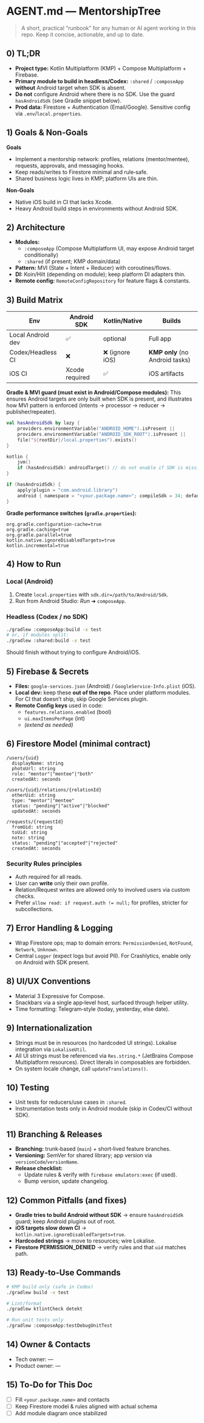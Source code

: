 # AGENT.md — MentorshipTree

> A short, practical “runbook” for any human or AI agent working in this repo.
> Keep it concise, actionable, and up to date.

## 0) TL;DR
- **Project type:** Kotlin Multiplatform (KMP) + Compose Multiplatform + Firebase.
- **Primary module to build in headless/Codex:** `:shared` / `:composeApp` **without** Android target when SDK is absent.
- **Do not** configure Android where there is no SDK. Use the guard `hasAndroidSdk` (see Gradle snippet below).
- **Prod data:** Firestore + Authentication (Email/Google). Sensitive config via `.env`/`local.properties`.

## 1) Goals & Non‑Goals
**Goals**
- Implement a mentorship network: profiles, relations (mentor/mentee), requests, approvals, and messaging hooks.
- Keep reads/writes to Firestore minimal and rule‑safe.
- Shared business logic lives in KMP; platform UIs are thin.

**Non‑Goals**
- Native iOS build in CI that lacks Xcode.
- Heavy Android build steps in environments without Android SDK.

## 2) Architecture
- **Modules:**
  - `:composeApp` (Compose Multiplatform UI, may expose Android target conditionally)
  - `:shared` (if present; KMP domain/data)
- **Pattern:** MVI (State + Intent + Reducer) with coroutines/flows.
- **DI:** Koin/Hilt (depending on module); keep platform DI adapters thin.
- **Remote config:** `RemoteConfigRepository` for feature flags & constants.

## 3) Build Matrix
| Env | Android SDK | Kotlin/Native | Builds |
|---|---|---|---|
| Local Android dev | ✅ | optional | Full app |
| Codex/Headless CI | ❌ | ❌ (ignore iOS) | **KMP only** (no Android tasks) |
| iOS CI | Xcode required | ✅ | iOS artifacts |

**Gradle & MVI guard (must exist in Android/Compose modules):**
This ensures Android targets are only built when SDK is present, and illustrates how MVI pattern is enforced (intents → processor → reducer → publisher/repeater).
```kotlin
val hasAndroidSdk by lazy {
    providers.environmentVariable("ANDROID_HOME").isPresent ||
    providers.environmentVariable("ANDROID_SDK_ROOT").isPresent ||
    file("${rootDir}/local.properties").exists()
}

kotlin {
    jvm()
    if (hasAndroidSdk) androidTarget() // do not enable if SDK is missing
}

if (hasAndroidSdk) {
    apply(plugin = "com.android.library")
    android { namespace = "<your.package.name>"; compileSdk = 34; defaultConfig { minSdk = 24 } }
}
```

**Gradle performance switches (`gradle.properties`):**
```
org.gradle.configuration-cache=true
org.gradle.caching=true
org.gradle.parallel=true
kotlin.native.ignoreDisabledTargets=true
kotlin.incremental=true
```

## 4) How to Run
### Local (Android)
1. Create `local.properties` with `sdk.dir=/path/to/Android/Sdk`.
2. Run from Android Studio: *Run* ➜ `composeApp`.

### Headless (Codex / no SDK)
```bash
./gradlew :composeApp:build -x test
# or, if modules split:
./gradlew :shared:build -x test
```
Should finish without trying to configure Android/iOS.

## 5) Firebase & Secrets
- **Files:** `google-services.json` (Android) / `GoogleService-Info.plist` (iOS).
- **Local dev:** keep these **out of the repo**. Place under platform modules. For CI that doesn’t ship, skip Google Services plugin.
- **Remote Config keys** used in code:
  - `features.relations.enabled` (bool)
  - `ui.maxItemsPerPage` (int)
  - *(extend as needed)*

## 6) Firestore Model (minimal contract)
```
/users/{uid}
  displayName: string
  photoUrl: string
  role: "mentor"|"mentee"|"both"
  createdAt: seconds

/users/{uid}/relations/{relationId}
  otherUid: string
  type: "mentor"|"mentee"
  status: "pending"|"active"|"blocked"
  updatedAt: seconds

/requests/{requestId}
  fromUid: string
  toUid: string
  note: string
  status: "pending"|"accepted"|"rejected"
  createdAt: seconds
```

### Security Rules principles
- Auth required for all reads.
- User can **write** only their own profile.
- Relation/Request writes are allowed only to involved users via custom checks.
- Prefer `allow read: if request.auth != null;` for profiles, stricter for subcollections.

## 7) Error Handling & Logging
- Wrap Firestore ops; map to domain errors: `PermissionDenied`, `NotFound`, `Network`, `Unknown`.
- Central `Logger` (expect logs but avoid PII). For Crashlytics, enable only on Android with SDK present.

## 8) UI/UX Conventions
- Material 3 Expressive for Compose.
- Snackbars via a single app‑level host, surfaced through helper utility.
- Time formatting: Telegram‑style (today, yesterday, else date).

## 9) Internationalization
- Strings must be in resources (no hardcoded UI strings). Lokalise integration via `LokaliseUtil`.
- All UI strings must be referenced via `Res.string.*` (JetBrains Compose Multiplatform resources). Direct literals in composables are forbidden.
- On system locale change, call `updateTranslations()`.

## 10) Testing
- Unit tests for reducers/use cases in `:shared`.
- Instrumentation tests only in Android module (skip in Codex/CI without SDK).

## 11) Branching & Releases
- **Branching:** trunk‑based (`main`) + short‑lived feature branches.
- **Versioning:** SemVer for shared library; app version via `versionCode`/`versionName`.
- **Release checklist:**
  - Update rules & verify with `firebase emulators:exec` (if used).
  - Bump version, update changelog.

## 12) Common Pitfalls (and fixes)
- **Gradle tries to build Android without SDK** → ensure `hasAndroidSdk` guard; keep Android plugins out of root.
- **iOS targets slow down CI** → `kotlin.native.ignoreDisabledTargets=true`.
- **Hardcoded strings** → move to resources; wire Lokalise.
- **Firestore PERMISSION_DENIED** → verify rules and that `uid` matches path.

## 13) Ready‑to‑Use Commands
```bash
# KMP build only (safe in Codex)
./gradlew build -x test

# Lint/format
./gradlew ktlintCheck detekt

# Run unit tests only
./gradlew :composeApp:testDebugUnitTest
```

## 14) Owner & Contacts
- Tech owner: <name> — <contact>
- Product owner: <name> — <contact>

## 15) To‑Do for This Doc
- [ ] Fill `<your.package.name>` and contacts
- [ ] Keep Firestore model & rules aligned with actual schema
- [ ] Add module diagram once stabilized